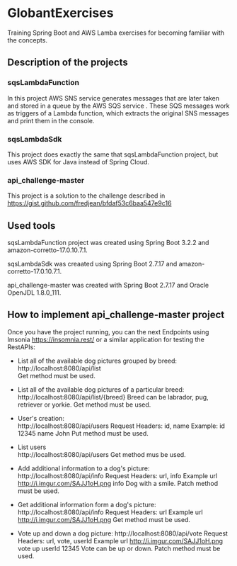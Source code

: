# GlobantExercises
Training Spring Boot and AWS Lamba exercises for becoming familiar with the concepts.

## Description of the projects

### sqsLambdaFunction
In this project AWS SNS service generates messages that are later taken and stored in a queue by the AWS SQS service . These SQS messages work as triggers of a Lambda function, which extracts the original SNS messages and print them in the console.

### sqsLambdaSdk
This project does exactly the same that sqsLambdaFunction project, but uses AWS SDK for Java instead of Spring Cloud.

### api_challenge-master
This project is a solution to the challenge described in https://gist.github.com/fredjean/bfdaf53c6baa547e9c16

## Used tools
sqsLambdaFunction project was created using Spring Boot 3.2.2 and amazon-corretto-17.0.10.7.1.

sqsLambdaSdk was creaated using Spring Boot 2.7.17 and amazon-corretto-17.0.10.7.1. 

api_challenge-master was created with Spring Boot 2.7.17 and Oracle OpenJDL 1.8.0_111.

## How to implement api_challenge-master project
Once you have the project running, you can the next Endpoints using Imsonia https://insomnia.rest/ or a similar application for testing the RestAPIs:

- List all of the available dog pictures grouped by breed:  
  http://localhost:8080/api/list  
  Get method must be used.
  
- List all of the available dog pictures of a particular breed:
  http://localhost:8080/api/list/{breed}
  Breed can be labrador, pug, retriever or yorkie.
  Get method must be used.

- User's creation:<br>
  http://localhost:8080/api/users
  Request Headers: id, name   Example: id  12345  name John
  Put method must be used.

- List users<br>
  http://localhost:8080/api/users
  Get method mus be used.
    
- Add additional information to a dog's picture:
  http://localhost:8080/api/info
  Request Headers: url, info    Example url http://i.imgur.com/SAJJ1oH.png info Dog with a smile.
  Patch method must be used.

- Get additional information form a dog's picture:
  http://localhost:8080/api/info
  Request Headers: url    Example url http://i.imgur.com/SAJJ1oH.png
  Get method must be used.

- Vote up and down a dog picture:
  http://localhost:8080/api/vote
  Request Headers: url, vote, userId    Example url http://i.imgur.com/SAJJ1oH.png vote up userId 12345
  Vote can be up or down.
  Patch method must be used.
